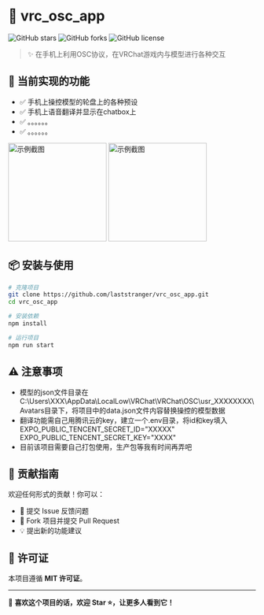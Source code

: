 # 🚀 vrc_osc_app
![GitHub stars](https://img.shields.io/github/stars/laststranger/vrc_osc_app?style=flat-square)
![GitHub forks](https://img.shields.io/github/forks/laststranger/vrc_osc_app?style=flat-square)
![GitHub license](https://img.shields.io/github/license/laststranger/vrc_osc_app?style=flat-square)

> ✨ 在手机上利用OSC协议，在VRChat游戏内与模型进行各种交互

## 🌟 当前实现的功能
- ✅ 手机上操控模型的轮盘上的各种预设
- ✅ 手机上语音翻译并显示在chatbox上
- ✅ 。。。。。。
- ✅ 。。。。。。

<img src="https://github.com/user-attachments/assets/8bba8b0c-9341-47d3-922f-3f558e34749e" alt="示例截图" width="200">
<img src="https://github.com/user-attachments/assets/eb6f1a25-a9c1-418a-8311-29b7ae26b61d" alt="示例截图" width="200">

## 📦 安装与使用
```sh
# 克隆项目
git clone https://github.com/laststranger/vrc_osc_app.git
cd vrc_osc_app

# 安装依赖
npm install

# 运行项目
npm run start
```

## ⚠ 注意事项  
- 模型的json文件目录在C:\Users\XXX\AppData\LocalLow\VRChat\VRChat\OSC\usr_XXXXXXXX\Avatars目录下，将项目中的data.json文件内容替换操控的模型数据
- 翻译功能需自己用腾讯云的key，建立一个.env目录，将id和key填入
EXPO_PUBLIC_TENCENT_SECRET_ID="XXXXX"
EXPO_PUBLIC_TENCENT_SECRET_KEY="XXXX"
- 目前该项目需要自己打包使用，生产包等我有时间再弄吧


## 🤝 贡献指南  
欢迎任何形式的贡献！你可以：  
- 📝 提交 Issue 反馈问题  
- 🔧 Fork 项目并提交 Pull Request  
- 💡 提出新的功能建议  

## 📜 许可证  
本项目遵循 **MIT 许可证**。  

---

🚀 **喜欢这个项目的话，欢迎 Star ⭐，让更多人看到它！**  

